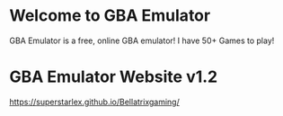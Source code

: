 # Welcome to GBA Emulator

GBA Emulator is a free, online GBA emulator! I have 50+ Games to play!

# GBA Emulator Website v1.2

https://superstarlex.github.io/Bellatrixgaming/
